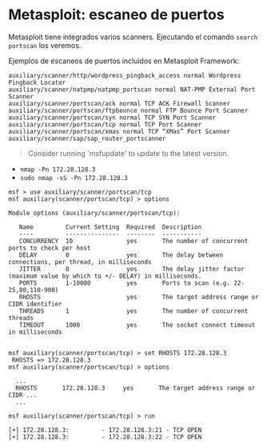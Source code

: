 
# Metasploit: escaneo de puertos

Metasploit tiene integrados varios scanners. Ejecutando el comando `search portscan` los veremos.

Ejemplos de escaneos de puertos incluidos en Metasploit Framework:
```
auxiliary/scanner/http/wordpress_pingback_access normal Wordpress Pingback Locator
auxiliary/scanner/natpmp/natpmp_portscan normal NAT-PMP External Port Scanner
auxiliary/scanner/portscan/ack normal TCP ACK Firewall Scanner
auxiliary/scanner/portscan/ftpbounce normal FTP Bounce Port Scanner
auxiliary/scanner/portscan/syn normal TCP SYN Port Scanner
auxiliary/scanner/portscan/tcp normal TCP Port Scanner
auxiliary/scanner/portscan/xmas normal TCP “XMas” Port Scanner
auxiliary/scanner/sap/sap_router_portscanner
```

> Consider running 'msfupdate' to update to the latest version.

* `nmap -Pn 172.28.128.3`
* `sudo nmap -sS -Pn 172.28.128.3`

```
msf > use auxiliary/scanner/portscan/tcp
msf auxiliary(scanner/portscan/tcp) > options

Module options (auxiliary/scanner/portscan/tcp):

   Name         Current Setting  Required  Description
   ----         ---------------  --------  -----------
   CONCURRENCY  10               yes       The number of concurrent ports to check per host
   DELAY        0                yes       The delay between connections, per thread, in milliseconds
   JITTER       0                yes       The delay jitter factor (maximum value by which to +/- DELAY) in milliseconds.
   PORTS        1-10000          yes       Ports to scan (e.g. 22-25,80,110-900)
   RHOSTS                        yes       The target address range or CIDR identifier
   THREADS      1                yes       The number of concurrent threads
   TIMEOUT      1000             yes       The socket connect timeout in milliseconds


msf auxiliary(scanner/portscan/tcp) > set RHOSTS 172.28.128.3
 RHOSTS => 172.28.128.3
msf auxiliary(scanner/portscan/tcp) > options

  ...
  RHOSTS       172.28.128.3     yes       The target address range or CIDR ...
  ...

msf auxiliary(scanner/portscan/tcp) > run

[+] 172.28.128.3:         - 172.28.128.3:21 - TCP OPEN
[+] 172.28.128.3:         - 172.28.128.3:22 - TCP OPEN
```
